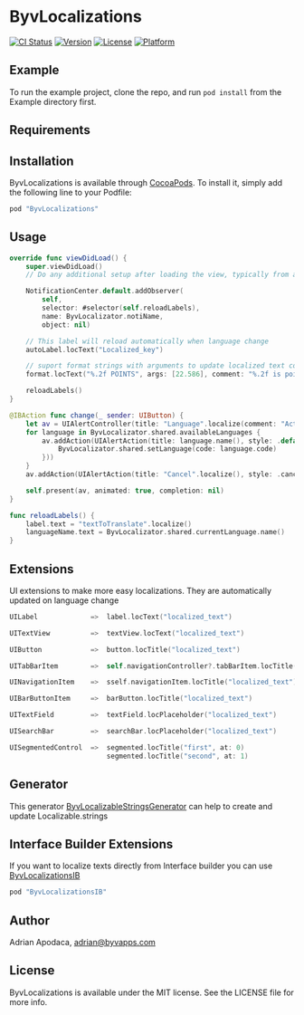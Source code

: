 # ByvLocalizations

[![CI Status](http://img.shields.io/travis/Pataluze/ByvLocalizations.svg?style=flat)](https://travis-ci.org/Pataluze/ByvLocalizations)
[![Version](https://img.shields.io/cocoapods/v/ByvLocalizations.svg?style=flat)](http://cocoapods.org/pods/ByvLocalizations)
[![License](https://img.shields.io/cocoapods/l/ByvLocalizations.svg?style=flat)](http://cocoapods.org/pods/ByvLocalizations)
[![Platform](https://img.shields.io/cocoapods/p/ByvLocalizations.svg?style=flat)](http://cocoapods.org/pods/ByvLocalizations)

## Example

To run the example project, clone the repo, and run `pod install` from the Example directory first.

## Requirements

## Installation

ByvLocalizations is available through [CocoaPods](http://cocoapods.org). To install
it, simply add the following line to your Podfile:

```ruby
pod "ByvLocalizations"
```

## Usage

```swift
override func viewDidLoad() {
    super.viewDidLoad()
    // Do any additional setup after loading the view, typically from a nib.

    NotificationCenter.default.addObserver(
        self,
        selector: #selector(self.reloadLabels),
        name: ByvLocalizator.notiName,
        object: nil)

    // This label will reload automatically when language change
    autoLabel.locText("Localized_key")

    // suport format strings with arguments to update localized text correctly
    format.locText("%.2f POINTS", args: [22.586], comment: "%.2f is points value")

    reloadLabels()
}

@IBAction func change(_ sender: UIButton) {
    let av = UIAlertController(title: "Language".localize(comment: "Action sheet title"), message: "Select the language you want".localize(comment: "Action sheet description"), preferredStyle: .actionSheet)
    for language in ByvLocalizator.shared.availableLanguages {
        av.addAction(UIAlertAction(title: language.name(), style: .default, handler: { (action) in
            ByvLocalizator.shared.setLanguage(code: language.code)
        }))
    }
    av.addAction(UIAlertAction(title: "Cancel".localize(), style: .cancel, handler: nil))

    self.present(av, animated: true, completion: nil)
}

func reloadLabels() {
    label.text = "textToTranslate".localize()
    languageName.text = ByvLocalizator.shared.currentLanguage.name()
}
```

## Extensions

UI extensions to make more easy localizations. They are automatically updated on language change

```swift
UILabel             =>  label.locText("localized_text")

UITextView          =>  textView.locText("localized_text")

UIButton            =>  button.locTitle("localized_text")

UITabBarItem        =>  self.navigationController?.tabBarItem.locTitle("localized_text")

UINavigationItem    =>  sself.navigationItem.locTitle("localized_text")

UIBarButtonItem     =>  barButton.locTitle("localized_text")

UITextField         =>  textField.locPlaceholder("localized_text")

UISearchBar         =>  searchBar.locPlaceholder("localized_text")

UISegmentedControl  =>  segmented.locTitle("first", at: 0)
                        segmented.locTitle("second", at: 1)
```


## Generator

This generator [ByvLocalizableStringsGenerator](https://github.com/byvapps/ByvLocalizableStringsGenerator) can help to create and update Localizable.strings

## Interface Builder Extensions

If you want to localize texts directly from Interface builder you can use [ByvLocalizationsIB](https://github.com/byvapps/ByvLocalizationsIB)

```ruby
pod "ByvLocalizationsIB"
```

## Author

Adrian Apodaca, adrian@byvapps.com

## License

ByvLocalizations is available under the MIT license. See the LICENSE file for more info.
